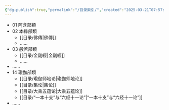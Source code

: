 ```yaml
---
{"dg-publish":true,"permalink":"/目录索引/","created":"2025-03-21T07:57:17.366+08:00","updated":"2025-03-22T22:07:35.092+08:00"}
---
```


- 01 阿含部類
- 02 本緣部類
	- [[目录/佛傳\|佛傳]]
	- ......
- 03 般若部類
	- [[目录/金剛經\|金剛經]]
	- ......
- ......
- 14 瑜伽部類
	- [[目录/瑜伽师地论\|瑜伽师地论]]
	- [[目录/集论\|集论]]
	- [[目录/大乘五蕴论\|大乘五蕴论]]
	- [[目录/“一本十支”与“六经十一论”\|“一本十支”与“六经十一论”]]
- ......
